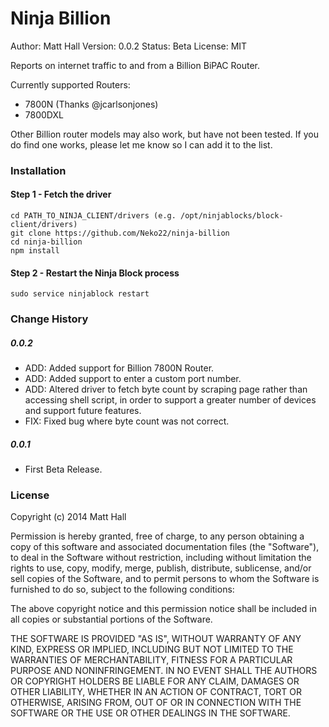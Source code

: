 Ninja Billion
=================
Author: Matt Hall
Version: 0.0.2
Status: Beta
License: MIT

Reports on internet traffic to and from a Billion BiPAC Router.

Currently supported Routers:

 - 7800N (Thanks @jcarlsonjones)
 - 7800DXL
 
Other Billion router models may also work, but have not been tested.
If you do find one works, please let me know so I can add it to the list.


### Installation
#### Step 1 - Fetch the driver
```
cd PATH_TO_NINJA_CLIENT/drivers (e.g. /opt/ninjablocks/block-client/drivers)
git clone https://github.com/Neko22/ninja-billion
cd ninja-billion
npm install
```


#### Step 2 - Restart the Ninja Block process
```
sudo service ninjablock restart
```


### Change History
##### 0.0.2
- ADD: Added support for Billion 7800N Router.
- ADD: Added support to enter a custom port number.
- ADD: Altered driver to fetch byte count by scraping page rather than accessing shell script, in order to support a greater number of devices and support future features. 
- FIX: Fixed bug where byte count was not correct.

##### 0.0.1
- First Beta Release.


### License
Copyright (c) 2014 Matt Hall

Permission is hereby granted, free of charge, to any person obtaining a copy
of this software and associated documentation files (the "Software"), to deal
in the Software without restriction, including without limitation the rights
to use, copy, modify, merge, publish, distribute, sublicense, and/or sell
copies of the Software, and to permit persons to whom the Software is
furnished to do so, subject to the following conditions:

The above copyright notice and this permission notice shall be included in
all copies or substantial portions of the Software.

THE SOFTWARE IS PROVIDED "AS IS", WITHOUT WARRANTY OF ANY KIND, EXPRESS OR
IMPLIED, INCLUDING BUT NOT LIMITED TO THE WARRANTIES OF MERCHANTABILITY,
FITNESS FOR A PARTICULAR PURPOSE AND NONINFRINGEMENT. IN NO EVENT SHALL THE
AUTHORS OR COPYRIGHT HOLDERS BE LIABLE FOR ANY CLAIM, DAMAGES OR OTHER
LIABILITY, WHETHER IN AN ACTION OF CONTRACT, TORT OR OTHERWISE, ARISING FROM,
OUT OF OR IN CONNECTION WITH THE SOFTWARE OR THE USE OR OTHER DEALINGS IN
THE SOFTWARE.
